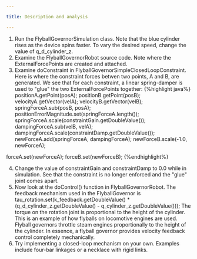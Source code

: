 ```yaml
---

title: Description and analysis

---
```


1. Run the FlyballGovernorSimulation class. Note that the blue cylinder rises as the device spins faster. To vary the desired speed, change the value of q_d_cylinder_z.
2. Examine the FlyballGovernorRobot source code. Note where the ExternalForcePoints are created and attached.
3. Examine doConstraint in FlyballGovernorSimpleClosedLoopConstraint. Here is where the constraint forces betwen two points, A and B, are generated. We see that for each constraint, a linear spring-damper is used to "glue" the two ExternalForcePoints together:
{%highlight java%}
positionA.getPoint(posA);
positionB.getPoint(posB);
velocityA.getVector(velA);
velocityB.getVector(velB);
springForceA.sub(posB, posA);
positionErrorMagnitude.set(springForceA.length());
springForceA.scale(constraintGain.getDoubleValue());
dampingForceA.sub(velB, velA);
dampingForceA.scale(constraintDamp.getDoubleValue());
newForceA.add(springForceA, dampingForceA);
newForceB.scale(-1.0, newForceA);
 
forceA.set(newForceA);
forceB.set(newForceB);
{%endhighlight%}

4. Change the value of constraintGain and constraintDamp to 0.0 while in simulation. See that the constraint is no longer enforced and the "glue" joint comes apart.
5. Now look at the doControl() function in FlyballGovernorRobot. The feedback mechanism used in the FlyballGovernor is tau_rotation.set(k_feedback.getDoubleValue() * (q_d_cylinder_z.getDoubleValue() - q_cylinder_z.getDoubleValue())); The torque on the rotation joint is proportional to the height of the cylinder. This is an example of how flyballs on locomotive engines are used. Flyball governors throttle steam engines proportionally to the height of the cylinder. In essence, a flyball governor provides velocity feedback control completely mechanically.
6. Try implementing a closed-loop mechanism on your own. Examples include four-bar linkages or a necklace with rigid links.